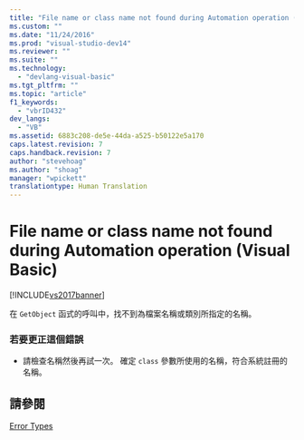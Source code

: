 ```yaml
---
title: "File name or class name not found during Automation operation (Visual Basic) | Microsoft Docs"
ms.custom: ""
ms.date: "11/24/2016"
ms.prod: "visual-studio-dev14"
ms.reviewer: ""
ms.suite: ""
ms.technology: 
  - "devlang-visual-basic"
ms.tgt_pltfrm: ""
ms.topic: "article"
f1_keywords: 
  - "vbrID432"
dev_langs: 
  - "VB"
ms.assetid: 6883c208-de5e-44da-a525-b50122e5a170
caps.latest.revision: 7
caps.handback.revision: 7
author: "stevehoag"
ms.author: "shoag"
manager: "wpickett"
translationtype: Human Translation
---
```

# File name or class name not found during Automation operation (Visual Basic)
[!INCLUDE[vs2017banner](../../../csharp/includes/vs2017banner.md)]

在 `GetObject` 函式的呼叫中，找不到為檔案名稱或類別所指定的名稱。  
  
### 若要更正這個錯誤  
  
-   請檢查名稱然後再試一次。  確定 `class` 參數所使用的名稱，符合系統註冊的名稱。  
  
## 請參閱  
 [Error Types](../../../visual-basic/programming-guide/language-features/error-types.md)